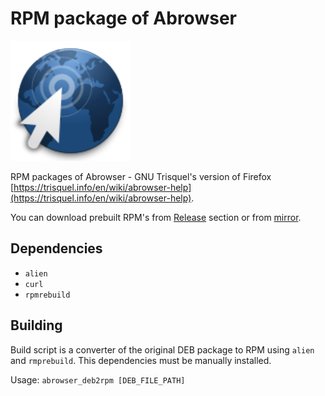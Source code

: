 RPM package of Abrowser
=====================

![Abrowser](art/icon.png)

RPM packages of Abrowser - GNU Trisquel's version of Firefox [https://trisquel.info/en/wiki/abrowser-help](https://trisquel.info/en/wiki/abrowser-help).

You can download prebuilt RPM's from [Release](https://github.com/proninyaroslav/abrowser-rpm/releases) section or from [mirror](https://proninyaroslav.ru/ftp/abrowser_rpm/).

## Dependencies

 - `alien`
 - `curl`
 - `rpmrebuild`

## Building

Build script is a converter of the original DEB package to RPM using `alien` and `rmprebuild`. This dependencies must be manually installed.

Usage: `abrowser_deb2rpm [DEB_FILE_PATH]`

